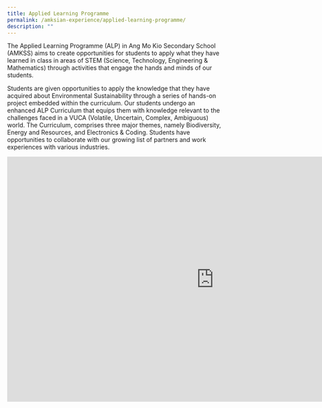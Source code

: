 ```yaml
---
title: Applied Learning Programme
permalink: /amksian-experience/applied-learning-programme/
description: ""
---
```

The Applied Learning Programme (ALP) in Ang Mo Kio Secondary School (AMKSS) aims to create opportunities for students to apply what they have learned in class in areas of STEM (Science, Technology, Engineering &amp; Mathematics) through activities that&nbsp;engage the hands and minds of our students.

  

Students are given opportunities to apply the knowledge that they have acquired about Environmental Sustainability through a series of hands-on project embedded within the curriculum. Our students undergo an enhanced ALP Curriculum that equips them with knowledge relevant to the challenges faced in a VUCA (Volatile, Uncertain, Complex, Ambiguous) world. The Curriculum, comprises three major themes, namely Biodiversity, Energy and Resources, and Electronics &amp; Coding. Students have opportunities to collaborate with our growing list of partners and work experiences with various industries.

<iframe src="https://docs.google.com/presentation/d/e/2PACX-1vQ1BDxAAyFryKv4EL1Dsjt5JVPXa3R4cKncdjFsjGv5Bt_H6FmgUxfaUWwGLpBOuEkSsvaYSuZFxQyg/embed?start=false&amp;loop=false&amp;delayms=3000" frameborder="0" width="960" height="569" allowfullscreen="true"></iframe>